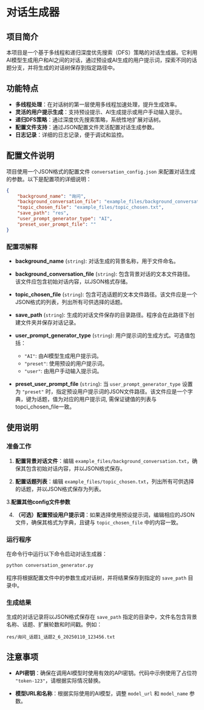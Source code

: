 # 对话生成器

## 项目简介

本项目是一个基于多线程和递归深度优先搜索（DFS）策略的对话生成器。它利用AI模型生成用户和AI之间的对话，通过预设或AI生成的用户提示词，探索不同的话题分支，并将生成的对话树保存到指定路径中。

## 功能特点

- **多线程处理**：在对话树的第一层使用多线程加速处理，提升生成效率。
- **灵活的用户提示生成**：支持预设提示、AI生成提示或用户手动输入提示。
- **递归DFS策略**：通过深度优先搜索策略，系统性地扩展对话树。
- **配置文件支持**：通过JSON配置文件灵活配置对话生成参数。
- **日志记录**：详细的日志记录，便于调试和监控。

## 配置文件说明

项目使用一个JSON格式的配置文件 `conversation_config.json` 来配置对话生成的参数。以下是配置项的详细说明：

```json
{
    "background_name": "询问",
    "background_conversation_file": "example_files/background_conversation.txt",
    "topic_chosen_file": "example_files/topic_chosen.txt",
    "save_path": "res",
    "user_prompt_generator_type": "AI",
    "preset_user_prompt_file": ""
}
```

### 配置项解释

- **background_name** (`string`): 对话生成的背景名称，用于文件命名。
  
- **background_conversation_file** (`string`): 包含背景对话的文本文件路径。该文件应包含初始对话内容，以JSON格式存储。
  
- **topic_chosen_file** (`string`): 包含可选话题的文本文件路径。该文件应是一个JSON格式的列表，列出所有可供选择的话题。
  
- **save_path** (`string`): 生成的对话文件保存的目录路径。程序会在此路径下创建文件夹并保存对话记录。
  
- **user_prompt_generator_type** (`string`): 用户提示词的生成方式。可选值包括：
  - `"AI"`: 由AI模型生成用户提示词。
  - `"preset"`: 使用预设的用户提示词。
  - `"user"`: 由用户手动输入提示词。
  
- **preset_user_prompt_file** (`string`): 当 `user_prompt_generator_type` 设置为 `"preset"` 时，指定预设用户提示词的JSON文件路径。该文件应是一个字典，键为话题，值为对应的用户提示词, 需保证键值的列表与topci_chosen_file一致。

## 使用说明

### 准备工作

1. **配置背景对话文件**：编辑 `example_files/background_conversation.txt`，确保其包含初始对话内容，并以JSON格式保存。

2. **配置话题列表**：编辑 `example_files/topic_chosen.txt`，列出所有可供选择的话题，并以JSON格式保存为列表。

3.**配置其他config文件参数**

4. **（可选）配置预设用户提示词**：如果选择使用预设提示词，编辑相应的JSON文件，确保其格式为字典，且键与 `topic_chosen_file` 中的内容一致。

### 运行程序

在命令行中运行以下命令启动对话生成器：

```bash
python conversation_generator.py
```

程序将根据配置文件中的参数生成对话树，并将结果保存到指定的 `save_path` 目录中。

### 生成结果

生成的对话记录将以JSON格式保存在 `save_path` 指定的目录中，文件名包含背景名称、话题、扩展轮数和时间戳。例如：

```
res/询问_话题1_话题2_6_20250110_123456.txt
```


## 注意事项

- **API密钥**：确保在调用AI模型时使用有效的API密钥。代码中示例使用了占位符 `"token-123"`，请根据实际情况替换。

- **模型URL和名称**：根据实际使用的AI模型，调整 `model_url` 和 `model_name` 参数。

